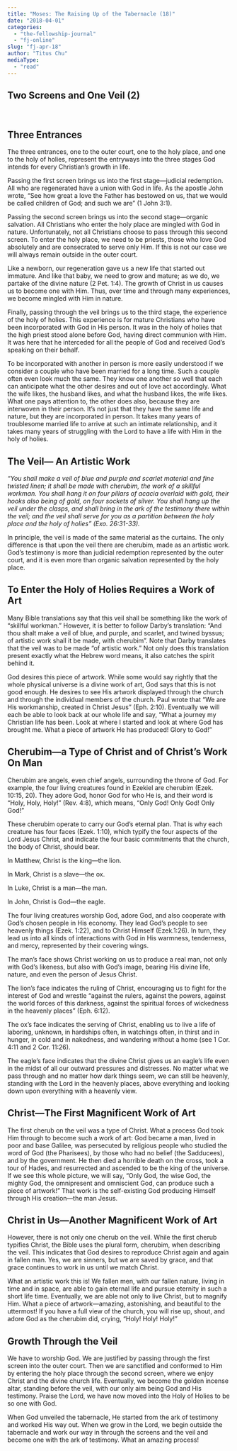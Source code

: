 ```yaml
---
title: "Moses: The Raising Up of the Tabernacle (18)"
date: "2018-04-01"
categories: 
  - "the-fellowship-journal"
  - "fj-online"
slug: "fj-apr-18"
author: "Titus Chu"
mediaType: 
  - "read"
---
```


## Two Screens and One Veil (2)

 

## Three Entrances

The three entrances, one to the outer court, one to the holy place, and one to the holy of holies, represent the entryways into the three stages God intends for every Christian’s growth in life.

Passing the first screen brings us into the first stage—judicial redemption. All who are regenerated have a union with God in life. As the apostle John wrote, “See how great a love the Father has bestowed on us, that we would be called children of God; and such we are” (1 John‬ ‭3:1).

Passing the second screen brings us into the second stage—organic salvation. All Christians who enter the holy place are mingled with God in nature. Unfortunately, not all Christians choose to pass through this second screen. To enter the holy place, we need to be priests, those who love God absolutely and are consecrated to serve only Him. If this is not our case we will always remain outside in the outer court.

Like a newborn, our regeneration gave us a new life that started out immature. And like that baby, we need to grow and mature; as we do, we partake of the divine nature (2 Pet. 1:4). The growth of Christ in us causes us to become one with Him. Thus, over time and through many experiences, we become mingled with Him in nature.

Finally, passing through the veil brings us to the third stage, the experience of the holy of holies. This experience is for mature Christians who have been incorporated with God in His person. It was in the holy of holies that the high priest stood alone before God, having direct communion with Him. It was here that he interceded for all the people of God and received God’s speaking on their behalf.

To be incorporated with another in person is more easily understood if we consider a couple who have been married for a long time. Such a couple often even look much the same. They know one another so well that each can anticipate what the other desires and out of love act accordingly. What the wife likes, the husband likes, and what the husband likes, the wife likes. What one pays attention to, the other does also, because they are interwoven in their person. It’s not just that they have the same life and nature, but they are incorporated in person. It takes many years of troublesome married life to arrive at such an intimate relationship, and it takes many years of struggling with the Lord to have a life with Him in the holy of holies.

## The Veil— An Artistic Work

_“You shall make a veil of blue and purple and scarlet material and fine twisted linen; it shall be made with cherubim, the work of a skillful workman. You shall hang it on four pillars of acacia overlaid with gold, their hooks also being of gold, on four sockets of silver. You shall hang up the veil under the clasps, and shall bring in the ark of the testimony there within the veil; and the veil shall serve for you as a partition between the holy place and the holy of holies” (Exo. 26:31-33)._

In principle, the veil is made of the same material as the curtains. The only difference is that upon the veil there are cherubim, made as an artistic work. God’s testimony is more than judicial redemption represented by the outer court, and it is even more than organic salvation represented by the holy place.

## To Enter the Holy of Holies Requires a Work of Art

Many Bible translations say that this veil shall be something like the work of “skillful workman.” However, it is better to follow Darby’s translation: “And thou shalt make a veil of blue, and purple, and scarlet, and twined byssus; of artistic work shall it be made, with cherubim”. Note that Darby translates that the veil was to be made “of artistic work.” Not only does this translation present exactly what the Hebrew word means, it also catches the spirit behind it.

God desires this piece of artwork. While some would say rightly that the whole physical universe is a divine work of art, God says that this is not good enough. He desires to see His artwork displayed through the church and through the individual members of the church. Paul wrote that “We are His workmanship, created in Christ Jesus” (Eph. 2:10). Eventually we will each be able to look back at our whole life and say, “What a journey my Christian life has been. Look at where I started and look at where God has brought me. What a piece of artwork He has produced! Glory to God!”

## Cherubim—a Type of Christ and of Christ’s Work On Man

Cherubim are angels, even chief angels, surrounding the throne of God. For example, the four living creatures found in Ezekiel are cherubim (Ezek. 10:15, 20). They adore God, honor God for who He is, and their word is “Holy, Holy, Holy!” (Rev. 4:8), which means, “Only God! Only God! Only God!”

These cherubim operate to carry our God’s eternal plan. That is why each creature has four faces (Ezek. 1:10), which typify the four aspects of the Lord Jesus Christ, and indicate the four basic commitments that the church, the body of Christ, should bear.

In Matthew, Christ is the king—the lion.

In Mark, Christ is a slave—the ox.

In Luke, Christ is a man—the man.

In John, Christ is God—the eagle.

The four living creatures worship God, adore God, and also cooperate with God’s chosen people in His economy. They lead God’s people to see heavenly things (Ezek. 1:22), and to Christ Himself (Ezek.1:26). In turn, they lead us into all kinds of interactions with God in His warmness, tenderness, and mercy, represented by their covering wings.

The man’s face shows Christ working on us to produce a real man, not only with God’s likeness, but also with God’s image, bearing His divine life, nature, and even the person of Jesus Christ.

The lion’s face indicates the ruling of Christ, encouraging us to fight for the interest of God and wrestle “against the rulers, against the powers, against the world forces of this darkness, against the spiritual forces of wickedness in the heavenly places” (Eph. 6:12).

The ox’s face indicates the serving of Christ, enabling us to live a life of laboring, unknown, in hardships often, in watchings often, in thirst and in hunger, in cold and in nakedness, and wandering without a home (see 1 Cor. 4:11 and 2 Cor. 11:26).

The eagle’s face indicates that the divine Christ gives us an eagle’s life even in the midst of all our outward pressures and distresses. No matter what we pass through and no matter how dark things seem, we can still be heavenly, standing with the Lord in the heavenly places, above everything and looking down upon everything with a heavenly view.

## Christ—The First Magnificent Work of Art

The first cherub on the veil was a type of Christ. What a process God took Him through to become such a work of art: God became a man, lived in poor and base Galilee, was persecuted by religious people who studied the word of God (the Pharisees), by those who had no belief (the Sadducees), and by the government. He then died a horrible death on the cross, took a tour of Hades, and resurrected and ascended to be the king of the universe. If we see this whole picture, we will say, “Only God, the wise God, the mighty God, the omnipresent and omniscient God, can produce such a piece of artwork!” That work is the self-existing God producing Himself through His creation—the man Jesus.

## Christ in Us—Another Magnificent Work of Art

However, there is not only one cherub on the veil. While the first cherub typifies Christ, the Bible uses the plural form, cherubim, when describing the veil. This indicates that God desires to reproduce Christ again and again in fallen man. Yes, we are sinners, but we are saved by grace, and that grace continues to work in us until we match Christ.

What an artistic work this is! We fallen men, with our fallen nature, living in time and in space, are able to gain eternal life and pursue eternity in such a short life time. Eventually, we are able not only to live Christ, but to magnify Him. What a piece of artwork—amazing, astonishing, and beautiful to the uttermost! If you have a full view of the church, you will rise up, shout, and adore God as the cherubim did, crying, “Holy! Holy! Holy!”

## Growth Through the Veil

We have to worship God. We are justified by passing through the first screen into the outer court. Then we are sanctified and conformed to Him by entering the holy place through the second screen, where we enjoy Christ and the divine church life. Eventually, we become the golden incense altar, standing before the veil, with our only aim being God and His testimony. Praise the Lord, we have now moved into the Holy of Holies to be so one with God.

When God unveiled the tabernacle, He started from the ark of testimony and worked His way out. When we grow in the Lord, we begin outside the tabernacle and work our way in through the screens and the veil and become one with the ark of testimony. What an amazing process!

